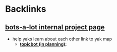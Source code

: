 
# Backlinks
## [bots-a-lot internal project page](<bots-a-lot internal project page.md>)
- help yaks learn about each other  link to yak map
    - **[topicbot (in planning)](<topicbot (in planning).md>):**

